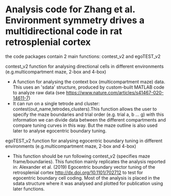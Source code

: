 # Analysis code for Zhang et al. Environment symmetry drives a multidirectional code in rat retrosplenial cortex

the code packages contain 2 main functions: contest_v2 and egoTEST_v2

contest_v2  function for analysing directional cells in different environments (e.g.multicompartment maze, 2-box and 4-box)
- A function for analysing the context box (multicompartment maze) data. This uses an 'sdata' structure, produced by custom-built MATLAB code to analyze raw data (see https://www.nature.com/articles/s41467-020-14611-7) 
- It can run on a single tetrode and cluster: contest(out_name,tetrodes,clusters).This function allows the user to specify the maze boundaries and trial order (e.g. trial a, b ... g) with this information we can divide data between the different compartments and compare tuning curves in this way. But the maze outline is also used later to analyse egocentric boundary tuning.

egoTEST_v2  function for analysing egocentric boundary tuning in different environments (e.g.multicompartment maze, 2-box and 4-box)
- This function should be run following contest_v2 (specifies maze frame/boundaries). This function mainly replicates the analysis reported in: Alexander et al. (2019) Egocentric boundary vector tuning of the retrosplenial cortex http://dx.doi.org/10.1101/702712 to test for egocentric boundary cell coding. Most of the analysis is placed in the sdata structure where it was analysed and plotted for publication using later functions.
